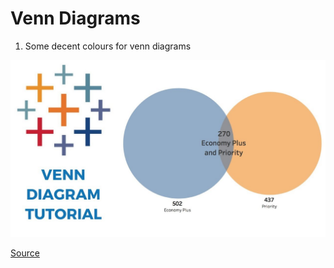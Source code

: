 # Venn Diagrams

1. Some decent colours for venn diagrams

![Image result for tableau venn diagram](assets/maxresdefault.jpg)

[Source](https://www.youtube.com/watch?v=cyuoPm4VAVA)

